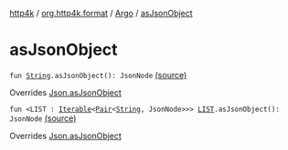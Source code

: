 [http4k](../../index.md) / [org.http4k.format](../index.md) / [Argo](index.md) / [asJsonObject](./as-json-object.md)

# asJsonObject

`fun `[`String`](https://kotlinlang.org/api/latest/jvm/stdlib/kotlin/-string/index.html)`.asJsonObject(): JsonNode` [(source)](https://github.com/http4k/http4k/blob/master/http4k-format-argo/src/main/kotlin/org/http4k/format/Argo.kt#L31)

Overrides [Json.asJsonObject](../-json/as-json-object.md)


`fun <LIST : `[`Iterable`](https://kotlinlang.org/api/latest/jvm/stdlib/kotlin.collections/-iterable/index.html)`<`[`Pair`](https://kotlinlang.org/api/latest/jvm/stdlib/kotlin/-pair/index.html)`<`[`String`](https://kotlinlang.org/api/latest/jvm/stdlib/kotlin/-string/index.html)`, JsonNode>>> `[`LIST`](as-json-object.md#LIST)`.asJsonObject(): JsonNode` [(source)](https://github.com/http4k/http4k/blob/master/http4k-format-argo/src/main/kotlin/org/http4k/format/Argo.kt#L42)

Overrides [Json.asJsonObject](../-json/as-json-object.md)

